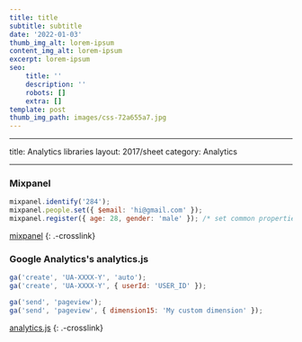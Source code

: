 ```yaml
---
title: title
subtitle: subtitle
date: '2022-01-03'
thumb_img_alt: lorem-ipsum
content_img_alt: lorem-ipsum
excerpt: lorem-ipsum
seo:
    title: ''
    description: ''
    robots: []
    extra: []
template: post
thumb_img_path: images/css-72a655a7.jpg
---
```


---

title: Analytics libraries
layout: 2017/sheet
category: Analytics

---

### Mixpanel

```js
mixpanel.identify('284');
mixpanel.people.set({ $email: 'hi@gmail.com' });
mixpanel.register({ age: 28, gender: 'male' }); /* set common properties */
```

[mixpanel](./mixpanel)
{: .-crosslink}

### Google Analytics's analytics.js

```js
ga('create', 'UA-XXXX-Y', 'auto');
ga('create', 'UA-XXXX-Y', { userId: 'USER_ID' });
```

```js
ga('send', 'pageview');
ga('send', 'pageview', { dimension15: 'My custom dimension' });
```

[analytics.js](./analytics.js)
{: .-crosslink}
